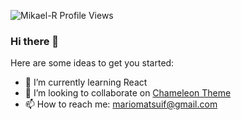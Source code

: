 <p align="left"><img src="https://komarev.com/ghpvc/?username=MarioMatsui&label=Profile Views&color=blue&style=flat-square" alt="Mikael-R Profile Views" /> </p>

### Hi there 👋

Here are some ideas to get you started:

- 🌱 I’m currently learning React
- 👯 I’m looking to collaborate on [Chameleon Theme](https://github.com/ChameleonTheme/Chameleon-theme)
- 📫 How to reach me: mariomatsuif@gmail.com
